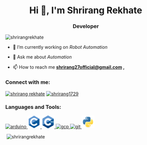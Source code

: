 <h1 align="center">Hi 👋, I'm Shrirang Rekhate</h1>
<h3 align="center">Developer</h3>

<p align="left"> <img src="https://komarev.com/ghpvc/?username=shrirangrekhate&label=Profile%20views&color=0e75b6&style=flat" alt="shrirangrekhate" /> </p>

- 🔭 I’m currently working on *Robot Automation*

- 💬 Ask me about *Automation*

- 📫 How to reach me **shrirang27official@gmail.com ,**

<h3 align="left">Connect with me:</h3>
<p align="left">
<a href="https://linkedin.com/in/shrirangrekhate" target="blank"><img align="center" src="https://raw.githubusercontent.com/rahuldkjain/github-profile-readme-generator/master/src/images/icons/Social/linked-in-alt.svg" alt="shrirang rekhate" height="30" width="40" /></a>
<a href="https://instagram.com/shrirang1729" target="blank"><img align="center" src="https://raw.githubusercontent.com/rahuldkjain/github-profile-readme-generator/master/src/images/icons/Social/instagram.svg" alt="shrirang1729" height="30" width="40" /></a>
</p>

<h3 align="left">Languages and Tools:</h3>
<p align="left"> <a href="https://www.arduino.cc/" target="_blank" rel="noreferrer"> <img src="https://cdn.worldvectorlogo.com/logos/arduino-1.svg" alt="arduino" width="40" height="40"/> </a> <a href="https://www.cprogramming.com/" target="_blank" rel="noreferrer"> <img src="https://raw.githubusercontent.com/devicons/devicon/master/icons/c/c-original.svg" alt="c" width="40" height="40"/> </a> <a href="https://www.w3schools.com/cpp/" target="_blank" rel="noreferrer"> <img src="https://raw.githubusercontent.com/devicons/devicon/master/icons/cplusplus/cplusplus-original.svg" alt="cplusplus" width="40" height="40"/> </a> <a href="https://cloud.google.com" target="_blank" rel="noreferrer"> <img src="https://www.vectorlogo.zone/logos/google_cloud/google_cloud-icon.svg" alt="gcp" width="40" height="40"/> </a> <a href="https://git-scm.com/" target="_blank" rel="noreferrer"> <img src="https://www.vectorlogo.zone/logos/git-scm/git-scm-icon.svg" alt="git" width="40" height="40"/> </a> <a href="https://www.python.org" target="_blank" rel="noreferrer"> <img src="https://raw.githubusercontent.com/devicons/devicon/master/icons/python/python-original.svg" alt="python" width="40" height="40"/> </a> </p>

<p>&nbsp;<img align="center" src="https://github-readme-stats.vercel.app/api?username=shrirangrekhate&show_icons=true&locale=en" alt="shrirangrekhate" /></p>
